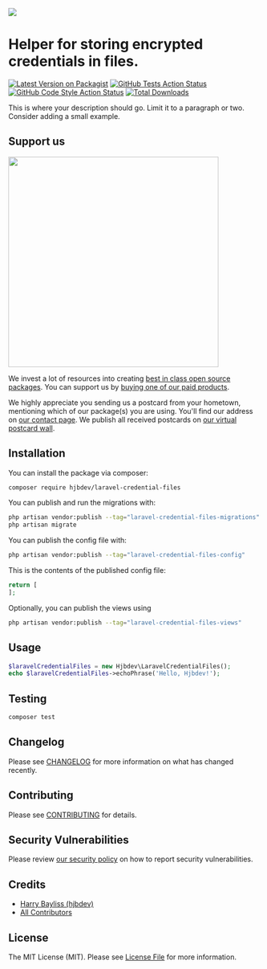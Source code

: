 
[<img src="https://github-ads.s3.eu-central-1.amazonaws.com/support-ukraine.svg?t=1" />](https://supportukrainenow.org)

# Helper for storing encrypted credentials in files.

[![Latest Version on Packagist](https://img.shields.io/packagist/v/hjbdev/laravel-credential-files.svg?style=flat-square)](https://packagist.org/packages/hjbdev/laravel-credential-files)
[![GitHub Tests Action Status](https://img.shields.io/github/workflow/status/hjbdev/laravel-credential-files/run-tests?label=tests)](https://github.com/hjbdev/laravel-credential-files/actions?query=workflow%3Arun-tests+branch%3Amain)
[![GitHub Code Style Action Status](https://img.shields.io/github/workflow/status/hjbdev/laravel-credential-files/Check%20&%20fix%20styling?label=code%20style)](https://github.com/hjbdev/laravel-credential-files/actions?query=workflow%3A"Check+%26+fix+styling"+branch%3Amain)
[![Total Downloads](https://img.shields.io/packagist/dt/hjbdev/laravel-credential-files.svg?style=flat-square)](https://packagist.org/packages/hjbdev/laravel-credential-files)

This is where your description should go. Limit it to a paragraph or two. Consider adding a small example.

## Support us

[<img src="https://github-ads.s3.eu-central-1.amazonaws.com/laravel-credential-files.jpg?t=1" width="419px" />](https://spatie.be/github-ad-click/laravel-credential-files)

We invest a lot of resources into creating [best in class open source packages](https://spatie.be/open-source). You can support us by [buying one of our paid products](https://spatie.be/open-source/support-us).

We highly appreciate you sending us a postcard from your hometown, mentioning which of our package(s) you are using. You'll find our address on [our contact page](https://spatie.be/about-us). We publish all received postcards on [our virtual postcard wall](https://spatie.be/open-source/postcards).

## Installation

You can install the package via composer:

```bash
composer require hjbdev/laravel-credential-files
```

You can publish and run the migrations with:

```bash
php artisan vendor:publish --tag="laravel-credential-files-migrations"
php artisan migrate
```

You can publish the config file with:

```bash
php artisan vendor:publish --tag="laravel-credential-files-config"
```

This is the contents of the published config file:

```php
return [
];
```

Optionally, you can publish the views using

```bash
php artisan vendor:publish --tag="laravel-credential-files-views"
```

## Usage

```php
$laravelCredentialFiles = new Hjbdev\LaravelCredentialFiles();
echo $laravelCredentialFiles->echoPhrase('Hello, Hjbdev!');
```

## Testing

```bash
composer test
```

## Changelog

Please see [CHANGELOG](CHANGELOG.md) for more information on what has changed recently.

## Contributing

Please see [CONTRIBUTING](https://github.com/hjbdev/.github/blob/main/CONTRIBUTING.md) for details.

## Security Vulnerabilities

Please review [our security policy](../../security/policy) on how to report security vulnerabilities.

## Credits

- [Harry Bayliss (hjbdev)](https://github.com/hjbdev)
- [All Contributors](../../contributors)

## License

The MIT License (MIT). Please see [License File](LICENSE.md) for more information.
